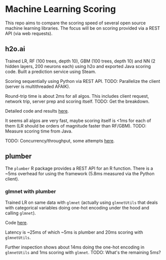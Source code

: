 
# Machine Learning Scoring

This repo aims to compare the scoring speed of several open source machine learning
libraries. The focus will be on scoring provided via a REST API (via web requests).


## h2o.ai

Trained LR, RF (100 trees, depth 10), GBM (100 trees, depth 10) and NN (2 hidden layers, 200 neurons each) using h2o and exported Java scoring code. Built a prediction service using Steam. 

Scoring sequentially using Python via REST API. TODO: Parallelize the client (server is multithreaded AFAIK).

Round-trip time is about 2ms for all algos. This includes client request, network trip,
server prep and scoring itself. TODO: Get the breakdown. 

Detailed code and results [here](h2o).

It seems all algos are very fast, maybe scoring itself is <1ms for each of them (LR should be orders of magnitude faster than RF/GBM). TODO: Measure scoring time from Java.

TODO: Concurrency/throughput, some attempts [here](https://github.com/szilard/ML-scoring/tree/master/h2o#thoughput). 


## plumber

The `plumber` R package provides a REST API for an R function. There is a ~5ms overhead for using the framework 
(5.8ms measured via the Python client).  

### glmnet with plumber

Trained LR on same data with `glmnet` (actually using `glmnetUtils` that deals with categorical variables doing 
one-hot encoding under the hood and calling `glmnet`).

Code [here](plumber-glmnet).

Latency is ~25ms of which ~5ms is plumber and 20ms scoring with `glmnetUtils`. 

Further inspection shows about 14ms doing the one-hot encoding in `glmnetUtils` and 1ms scoring with `glmnet`. TODO: What's
the remaining 5ms?






